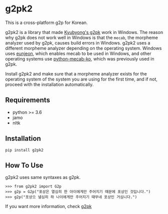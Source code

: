 # g2pk2
This is a cross-platform g2p for Korean.

g2pk2 is a library that made [Kyubyong's g2pk](https://github.com/Kyubyong/g2pK) work in Windows.
The reason why g2pk does not work well in Windows is that the `mecab`, the morpheme analyzer used by g2pk, causes build errors in Windows.
g2pk2 uses a different morpheme analyzer depending on the operating system.
Windows uses [eunjeon](https://github.com/koshort/pyeunjeon), which enables mecab to be used in Windows, and other operating systems use [python-mecab-ko](https://github.com/jonghwanhyeon/python-mecab-ko), which was previously used in g2pk.

Install g2pk2 and make sure that a morpheme analyzer exists for the operating system of the system you are using for the first time, and if not, proceed with the installation automatically.

## Requirements
* python >= 3.6
* jamo
* nltk


## Installation
```
pip install g2pk2
```


## How To Use
g2pk2 uses same syntaxes as g2pk.
```
>>> from g2pk2 import G2p
>>> g2p = G2p("포상은 열심히 한 아이에게만 주어지기 때문에 포상인 것입니다.")
>>> g2p("포상으 녈심히 하 나이에게만 주어지기 때무네 포상인 거심니다.")

```
If you want more information, check [g2pk](https://github.com/Kyubyong/g2pK)

